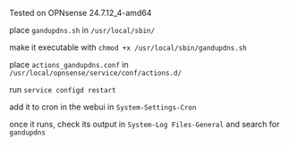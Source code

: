 Tested on OPNsense 24.7.12_4-amd64


place `gandupdns.sh` in `/usr/local/sbin/`


make it executable with `chmod +x /usr/local/sbin/gandupdns.sh`


place `actions_gandupdns.conf` in `/usr/local/opnsense/service/conf/actions.d/`


run `service configd restart`


add it to cron in the webui in `System-Settings-Cron`


once it runs, check its output in `System-Log Files-General` and search for `gandupdns`
